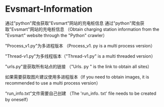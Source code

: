 # Evsmart-Information
通过"python"爬虫获取"Evsmart"网站的充电桩信息 通过"python"爬虫获取"Evsmart"网站的充电桩信息 （Obtain charging station information from the "Evsmart" website through the "Python" crawler）

"Process_v1.py"为多进程版本  （Process_v1. py is a multi process version）

"Thread-v1.py"为多线程版本（"Thread-v1.py" is a multi threaded version）

"urls.py"是获取所有站点的链接 （"Urls. py " is the link to obtain all sites）

如果需要获取图片建议使用多进程版本（If you need to obtain images, it is recommended to use a multi process version）

“run_info.txt”文件需要自己创建 （The 'run_info. txt' file needs to be created by oneself）
